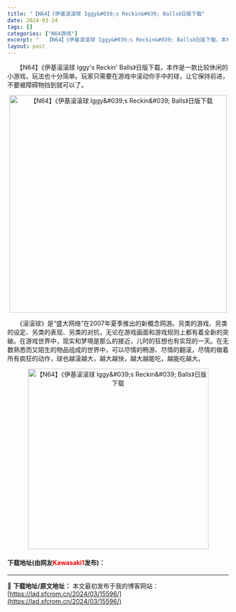 ```yaml
---
title: "【N64】《伊基滚滚球 Iggy&#039;s Reckin&#039; Balls》日版下载"
date: 2024-03-24
tags: []
categories: ["N64游戏"]
excerpt: "　　【N64】《伊基滚滚球 Iggy&#039;s Reckin&#039; Balls》日版下载，本作是一款比较休闲的小游戏，玩法也十分简单。玩家只需要在游戏中滚动你手中的球，让它保持前进，不要被障碍物挡到就可以了。 　　《滚滚球》是&ldquo;盛大网络&rdquo;在2007年夏季推出的新概念网游&hellip;"
layout: post
---
```


 <p>　　【N64】《伊基滚滚球 Iggy&#39;s Reckin&#39; Balls》日版下载，本作是一款比较休闲的小游戏，玩法也十分简单。玩家只需要在游戏中滚动你手中的球，让它保持前进，不要被障碍物挡到就可以了。</p> <p align="center"><img align="" border="0" src="https://lad.sfcrom.cn/wp-content/uploads/2024/03/20240324_66003cdd8686f.png" width="495" alt="【N64】《伊基滚滚球 Iggy&amp;#039;s Reckin&amp;#039; Balls》日版下载" /></p> <p>　　《滚滚球》是&ldquo;盛大网络&rdquo;在2007年夏季推出的新概念网游。另类的游戏、另类的设定、另类的表现、另类的对抗，无论在游戏画面和游戏规则上都有着全新的突破。在游戏世界中，现实和梦境是那么的接近，儿时的狂想也有实现的一天。在无数熟悉而又陌生的物品组成的世界中，可以尽情的畅游、尽情的翻滚，尽情的做着所有疯狂的动作，球也越滚越大，越大越快，越大越能吃，越能吃越大。</p> <p align="center"><img align="" border="0" src="https://lad.sfcrom.cn/wp-content/uploads/2024/03/20240324_66003cde8ac28.png" width="411" alt="【N64】《伊基滚滚球 Iggy&amp;#039;s Reckin&amp;#039; Balls》日版下载" /></p> <p><h4>下载地址(由网友<font color="red">Kawasaki1</font>发布)：</h4></p> 

---
📖 **下载地址/原文地址：** 本文最初发布于我的博客网站：[https://lad.sfcrom.cn/2024/03/15596/](https://lad.sfcrom.cn/2024/03/15596/)
